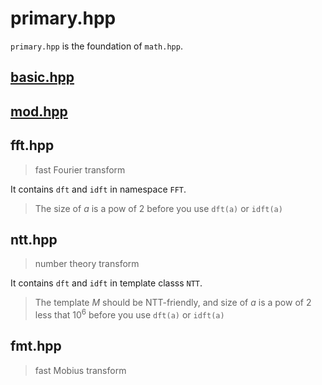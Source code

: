 # primary.hpp

`primary.hpp` is the foundation of `math.hpp`.

## [basic.hpp](basic.md)

## [mod.hpp](mod.md)

## fft.hpp

> fast Fourier transform

It contains `dft` and `idft` in namespace `FFT`.

> The size of $a$ is a pow of $2$ before you use `dft(a)` or `idft(a)`

## ntt.hpp

> number theory transform

It contains `dft` and `idft` in template classs `NTT`.

> The template $M$ should be NTT-friendly, and size of $a$ is a pow of $2$ less that $10^6$ before you use `dft(a)` or `idft(a)`
> 

## fmt.hpp

> fast Mobius transform
